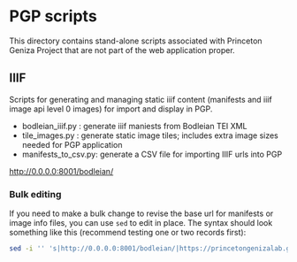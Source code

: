 # PGP scripts

This directory contains stand-alone scripts associated with
Princeton Geniza Project that are not part of the web application proper.

## IIIF

Scripts for generating and managing static iiif content (manifests and
iiif image api level 0 images) for import and display in PGP.

-   bodleian_iiif.py : generate iiif maniests from Bodleian TEI XML
-   tile_images.py : generate static image tiles; includes extra image sizes needed for PGP application
-   manifests_to_csv.py: generate a CSV file for importing IIIF urls into PGP

http://0.0.0.0:8001/bodleian/

### Bulk editing

If you need to make a bulk change to revise the base url for manifests or
image info files, you can use `sed` to edit in place. The syntax should look
something like this (recommend testing one or two records first):

```sh
sed -i '' 's|http://0.0.0.0:8001/bodleian/|https://princetongenizalab.github.io/iiif-bodleian-abc/|g' manifests/*.json
```
